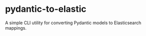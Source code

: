 # pydantic-to-elastic
A simple CLI utility for converting Pydantic models to Elasticsearch mappings.
